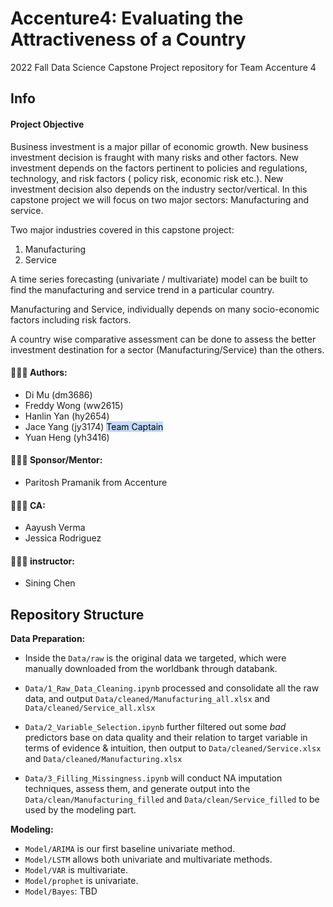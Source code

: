 # Accenture4: Evaluating the Attractiveness of a Country
2022 Fall Data Science Capstone Project repository for Team Accenture 4

## Info

#### Project Objective 

Business investment is a major pillar of economic growth. New business investment decision is fraught with many risks and other factors. New investment depends on the factors pertinent to policies and regulations, technology, and risk factors ( policy risk, economic risk etc.). New investment decision also depends on the industry sector/vertical. In this capstone project we will focus on two major sectors: Manufacturing and service.

Two major industries covered in this capstone project:

1.	Manufacturing
2.	Service

A time series forecasting (univariate / multivariate) model can be built to find the manufacturing and service trend in a particular country.

Manufacturing and Service, individually depends on many socio-economic factors including risk factors.

A country wise comparative assessment can be done to assess the better investment destination for a sector (Manufacturing/Service) than the others.

#### 👩🏻‍💻 Authors:
- Di Mu (dm3686)
- Freddy Wong (ww2615)
- Hanlin Yan (hy2654)
- Jace Yang (jy3174) <mark style="background-color:#c3dbfc;">Team Captain</mark>
- Yuan Heng (yh3416)

#### 🧑🏻‍💼 Sponsor/Mentor:
- Paritosh Pramanik from Accenture

#### 🧑🏻‍🏫 CA:
- Aayush Verma
- Jessica Rodriguez

#### 🧑🏻‍🏫 instructor:
- Sining Chen

## Repository Structure

**Data Preparation:**

- Inside the `Data/raw` is the original data we targeted, which were manually downloaded from the worldbank through databank.

- `Data/1_Raw_Data_Cleaning.ipynb` processed and consolidate all the raw data, and output `Data/cleaned/Manufacturing_all.xlsx` and `Data/cleaned/Service_all.xlsx`

- `Data/2_Variable_Selection.ipynb` further filtered out some *bad* predictors base on data quality and their relation to target variable in terms of evidence & intuition, then output to `Data/cleaned/Service.xlsx` and `Data/cleaned/Manufacturing.xlsx`

- `Data/3_Filling_Missingness.ipynb` will conduct NA imputation techniques, assess them, and generate output into the `Data/clean/Manufacturing_filled` and `Data/clean/Service_filled` to be used by the modeling part.

**Modeling:**
- `Model/ARIMA` is our first baseline univariate method.
- `Model/LSTM` allows both univariate and multivariate methods.
- `Model/VAR` is multivariate.
- `Model/prophet` is univariate.
- `Model/Bayes`: TBD